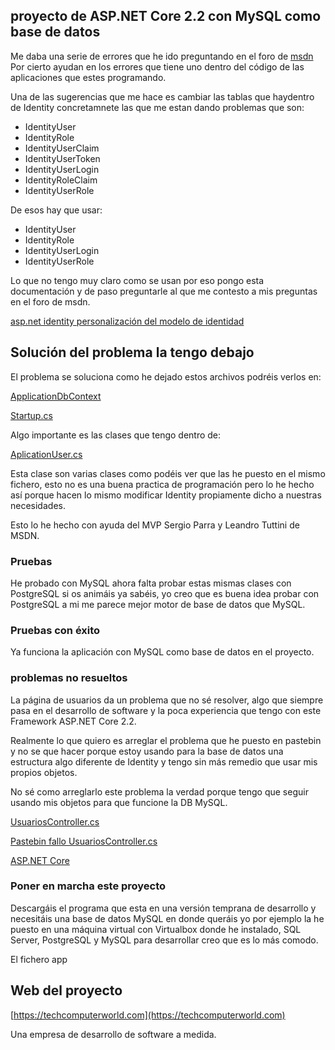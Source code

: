 ## proyecto de ASP.NET Core 2.2 con MySQL como base de datos 

Me daba una serie de errores que he ido preguntando en el foro de [msdn](https://social.msdn.microsoft.com/Forums/es-ES/3513b716-05a2-4a3a-855b-c59305c670ea/quiero-desarrollar-un-proyecto-aspnet-core-21-con-diferentes-bases-de-datos-postgresql-mysql-y?forum=aspnetmvces)
Por cierto ayudan en los errores que tiene uno dentro del código de las aplicaciones que estes programando.

Una de las sugerencias que me hace es cambiar las tablas que haydentro de Identity concretamnete las que me estan dando problemas que son:

* IdentityUser
* IdentityRole
* IdentityUserClaim
* IdentityUserToken
* IdentityUserLogin
* IdentityRoleClaim
* IdentityUserRole

De esos hay que usar: 

* IdentityUser
* IdentityRole
* IdentityUserLogin
* IdentityUserRole

Lo que no tengo muy claro como se usan por eso pongo esta documentación y de paso preguntarle al que me contesto a mis preguntas en el foro de msdn.

[asp.net identity personalización del modelo de identidad](https://docs.microsoft.com/es-es/aspnet/core/security/authentication/customize-identity-model?view=aspnetcore-2.2)

## Solución del problema la tengo debajo 

El problema se soluciona como he dejado estos archivos podréis verlos en: 

[ApplicationDbContext](https://github.com/techcomputerworld/domotica-mysql/blob/master/Domotica-mysql/Data/ApplicationDbContext.cs)

[Startup.cs](https://github.com/techcomputerworld/domotica-mysql/blob/master/Domotica-mysql/Startup.cs)

Algo importante es las clases que tengo dentro de: 

[AplicationUser.cs](https://github.com/techcomputerworld/domotica-mysql/blob/master/Domotica-mysql/Data/CustomIdentity/ApplicationUser.cs) 

Esta clase son varias clases como podéis ver que las he puesto en el mismo fichero, esto no es una buena practica de 
programación pero lo he hecho así porque hacen lo mismo modificar Identity propiamente dicho a nuestras necesidades.

Esto lo he hecho con ayuda del MVP Sergio Parra y Leandro Tuttini de MSDN.

### Pruebas 

He probado con MySQL ahora falta probar estas mismas clases con PostgreSQL si os animáis ya sabéis, yo creo que es buena idea probar con PostgreSQL a mi me parece mejor motor de base de datos que MySQL.

### Pruebas con éxito

Ya funciona la aplicación con MySQL como base de datos en el proyecto. 

### problemas no resueltos

La página de usuarios da un problema que no sé resolver, algo que siempre pasa en el desarrollo de software y la poca experiencia que tengo con este Framework ASP.NET Core 2.2.

Realmente lo que quiero es arreglar el problema que he puesto en pastebin y no se que hacer porque estoy usando para la base de datos una estructura algo diferente de Identity y tengo sin más remedio que usar mis propios objetos.

No sé como arreglarlo este problema la verdad porque tengo que seguir usando mis objetos para que funcione 
la DB MySQL.

[UsuariosController.cs](https://github.com/techcomputerworld/domotica-mysql/blob/master/Domotica-mysql/Areas/Usuarios/Controllers/UsuariosController.cs)

[Pastebin fallo UsuariosController.cs](https://pastebin.com/rcGagzeg)

[ASP.NET Core](https://techcomputerworld.com/asp-net-core-con-mysql-se-puede-conectar/) 

### Poner en marcha este proyecto

Descargáis el programa que esta en una versión temprana de desarrollo y necesitáis una base de datos MySQL en donde queráis yo por ejemplo la he puesto en una máquina virtual con Virtualbox donde he instalado, SQL Server, PostgreSQL y MySQL para desarrollar creo que es lo más comodo.

El fichero app

## Web del proyecto 

[https://techcomputerworld.com](https://techcomputerworld.com) 

Una empresa de desarrollo de software a medida.





